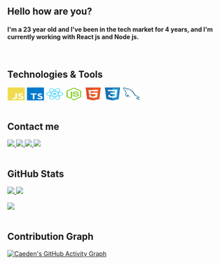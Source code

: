 <div style="display: inline_block">
  <h2>Hello how are you?</h2>
  <h4> I'm a 23 year old and I've been in the tech market for 4 years, and I'm currently working with React js and Node js. </h4>
</div>

</br>

## Technologies & Tools
<div style="display: inline_block">
    <img align="center" alt="Rafa-Js" height="30" width="40" src="https://raw.githubusercontent.com/devicons/devicon/master/icons/javascript/javascript-plain.svg">
    <img align="center" alt="Rafa-Ts" height="30" width="40" src="https://raw.githubusercontent.com/devicons/devicon/master/icons/typescript/typescript-plain.svg">
    <img align="center" alt="Rafa-React" height="30" width="40" src="https://raw.githubusercontent.com/devicons/devicon/master/icons/react/react-original.svg">
    <img align="center" alt="Rafa-CSS" height="30" width="40" src="https://raw.githubusercontent.com/devicons/devicon/master/icons/nodejs/nodejs-original.svg">
    <img align="center" alt="Rafa-HTML" height="30" width="40" src="https://raw.githubusercontent.com/devicons/devicon/master/icons/html5/html5-original.svg">
    <img align="center" alt="Rafa-CSS" height="30" width="40" src="https://raw.githubusercontent.com/devicons/devicon/master/icons/css3/css3-original.svg">
    <img align="center" alt="Rafa-CSS" height="30" width="40" src="https://raw.githubusercontent.com/devicons/devicon/master/icons/mysql/mysql-original.svg">
</div>

</br>

 ## Contact me
<div>
    <a href="https://www.linkedin.com/in/higor-henrique-89105a187" target="_blank">
    <img src="https://img.shields.io/badge/-LinkedIn-%230077B5?style=for-the-badge&logo=linkedin&logoColor=white">
  </a> 
  
  <a href="https://instagram.com/higao_freitas" target="_blank">
    <img src="https://img.shields.io/badge/-Instagram-%23E4405F?style=for-the-badge&logo=instagram&logoColor=white">
  </a>
    
  <a href="mailto:freitashigor@hotmail.com">
    <img src="https://img.shields.io/badge/-Gmail-%23333?style=for-the-badge&logo=gmail&logoColor=white">
  </a>
  
  <a href="https://portfolio-higor.vercel.app">
    <img src="https://img.shields.io/badge/-portfolio-%23333?style=for-the-badge&logo=appveyor&logoColor=white">
  </a>
 </div>

</br>

## GitHub Stats
<div align="left">
  <a href="https://github.com/higao00">
    <img height="210" src="https://github-readme-stats.vercel.app/api?username=higao00&show_icons=true&theme=tokyonight&include_all_commits=true&count_private=true"/>
    <img height="210" src="https://github-readme-stats.vercel.app/api/top-langs/?username=higao00&layout=compact&langs_count=7&theme=tokyonight"/>
  </a>
</div>

 </br>
 
 <div align="left">
  <a href="https://github.com/higao00">
    <img width="90%" src="https://github-readme-streak-stats.herokuapp.com/?user=higao00&show_icons=true&locale=en&layout=demo&theme=dark&hide_border=true&count_private=true" />
  </a>
</div>

 </br>
 
 ## Contribution Graph
  [![Caeden's GitHub Activity Graph](https://activity-graph.herokuapp.com/graph?username=higao00&theme=xcode)](https://github.com/higao00)
